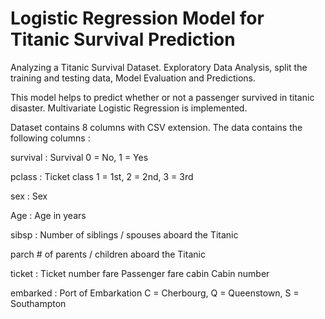 # Logistic Regression Model for Titanic Survival Prediction

Analyzing a Titanic Survival Dataset. Exploratory Data Analysis, split the training and testing data, Model Evaluation and Predictions. 

This model helps to predict whether or not a passenger survived in titanic disaster.
Multivariate Logistic Regression is implemented.

Dataset contains 8 columns with CSV extension. The data contains the following columns :

survival : Survival 0 = No, 1 = Yes

pclass : Ticket class 1 = 1st, 2 = 2nd, 3 = 3rd

sex : Sex

Age : Age in years

sibsp : Number of siblings / spouses aboard the Titanic

parch # of parents / children aboard the Titanic

ticket : Ticket number fare Passenger fare cabin Cabin number

embarked : Port of Embarkation C = Cherbourg, Q = Queenstown, S = Southampton
